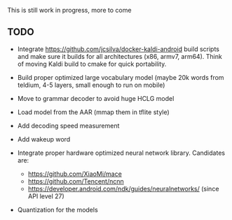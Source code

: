 This is still work in progress, more to come

## TODO

   * Integrate https://github.com/jcsilva/docker-kaldi-android build scripts and make sure it builds
     for all architectures (x86, armv7, arm64). Think of moving Kaldi build to cmake for quick portability.

   * Build proper optimized large vocabulary model (maybe 20k words from teldium, 4-5 layers, small enough to run on mobile)

   * Move to grammar decoder to avoid huge HCLG model

   * Load model from the AAR (mmap them in tflite style)

   * Add decoding speed measurement

   * Add wakeup word

   * Integrate proper hardware optimized neural network library. Candidates are:

      * https://github.com/XiaoMi/mace
      * https://github.com/Tencent/ncnn
      * https://developer.android.com/ndk/guides/neuralnetworks/ (since API level 27)

   * Quantization for the models
